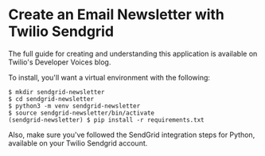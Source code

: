 # Create an Email Newsletter with Twilio Sendgrid

The full guide for creating and understanding this application is available on Twilio's Developer Voices blog.

To install, you'll want a virtual environment with the following:

```
$ mkdir sendgrid-newsletter
$ cd sendgrid-newsletter
$ python3 -m venv sendgrid-newsletter
$ source sendgrid-newsletter/bin/activate
(sendgrid-newsletter) $ pip install -r requirements.txt
```

Also, make sure you've followed the SendGrid integration steps for Python, available on your Twilio Sendgrid account.